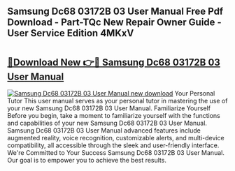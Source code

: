 ## Samsung Dc68 03172B 03 User Manual Free Pdf Download - Part-TQc New Repair Owner Guide - User Service Edition 4MKxV

# <h2><a href="http://bc19841.oget.top/?id=Samsung+Dc68+03172B+03+User+Manual">🔗Download New 👉🔴 Samsung Dc68 03172B 03 User Manual</a></h2>

[![Samsung Dc68 03172B 03 User Manual new download](https://i.imgur.com/5g1atiW.png)](http://bc19841.oget.top/?id=Samsung+Dc68+03172B+03+User+Manual)
Your Personal Tutor This user manual serves as your personal tutor in mastering the use of your new Samsung Dc68 03172B 03 User Manual. Familiarize Yourself Before you begin, take a moment to familiarize yourself with the functions and capabilities of your new Samsung Dc68 03172B 03 User Manual. Samsung Dc68 03172B 03 User Manual advanced features include augmented reality, voice recognition, customizable alerts, and multi-device compatibility, all accessible through the sleek and user-friendly interface. We're Committed to Your Success Samsung Dc68 03172B 03 User Manual. Our goal is to empower you to achieve the best results.
